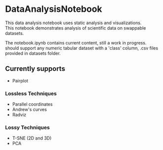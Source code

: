 # DataAnalysisNotebook

This data analysis notebook uses static analysis and visualizations.  
This notebook demonstrates analysis of scientific data on swappable datasets.  

The notebook.ipynb contains current content, still a work in progress.  
should support any numeric tabular dataset with a 'class' column, .csv files provided in datasets folder.

## Currently supports

- Pairplot

### Lossless Techniques

- Parallel coordinates
- Andrew's curves
- Radviz

### Lossy Techniques

- T-SNE (2D and 3D)
- PCA
